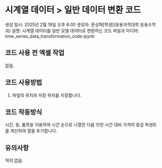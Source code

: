 # 시계열 데이터 > 일반 데이터 변환 코드

생성 일시: 2025년 2월 19일 오후 8:00
생성자: 문상혁[학생](응용과학대학 응용수학과)
설명: 시계열 데이터를 일반 모델 데이터로 변환하는 코드
파일과 미디어: time_series_data_transformation_code.ipynb

## 코드 사용 전 엑셀 작업

없음.

## 코드 사용방법

1. 파일의 위치와 저장 위치를 지정합니다.

## 코드 작동방식

시간, 동, 품목을 이용하여 시간 순으로 나열한 다음 이전 시간 대비 가격의 증감 퍼센트를 계산하여 열을 추가합니다.

## 유의사항

딱히 없음.